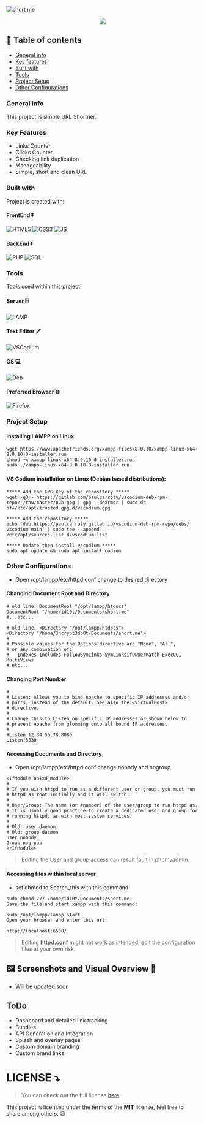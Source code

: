 ![short me](https://user-images.githubusercontent.com/48232101/133105215-36ce5915-e726-4863-9aaf-fd4a2b033d39.gif)

<p align='center'>
  <img src='https://img.shields.io/github/repo-size/3ncrypt3db0t/short.me?color=green&style=for-the-badge'>
</p>

## 📝 Table of contents 
* [General info](#general-info)
* [Key features](#key-features)
* [Built with](#built-with)
* [Tools](#tools)
* [Project Setup](#project-setup)
* [Other Configurations](#other-configurations)

### General Info
This project is simple URL Shortner.

### Key Features
* Links Counter 
* Clicks Counter 
* Checking link duplication
* Manageability 
* Simple, short and clean URL 

### Built with 
Project is created with:
#### FrontEnd ⏬
![HTML5](https://img.shields.io/badge/HTML5-E34F26?style=for-the-badge&logo=html5&logoColor=white)
![CSS3](https://img.shields.io/badge/CSS3-1572B6?style=for-the-badge&logo=css3&logoColor=white)
![JS](https://img.shields.io/badge/JavaScript-F7DF1E?style=for-the-badge&logo=javascript&logoColor=black)

#### BackEnd ⏬
![PHP](https://img.shields.io/badge/PHP-777BB4?style=for-the-badge&logo=php&logoColor=white)
![SQL](https://img.shields.io/badge/MySQL-00000F?style=for-the-badge&logo=mysql&logoColor=white)
	
### Tools 
Tools used within this project:
#### Server 🗄️
![LAMP](https://img.shields.io/badge/LAMPP_V8-orange?style=for-the-badge&logo=xampp&logoColor=00000F)
#### Text Editor 🖊️
![VSCodium](https://img.shields.io/badge/VSCodium-0078D4?style=for-the-badge&logo=visual%20studio%20code&logoColor=white)
#### OS 💻
![Deb](https://img.shields.io/badge/Debian_(Buster)-00000F?style=for-the-badge&logo=debian&logoColor=deeppink)
#### Preferred Browser 🌐
![Firefox](https://img.shields.io/badge/Firefox-E34F26?style=for-the-badge&logo=firefox&logoColor=white)

### Project Setup 

#### Installing LAMPP on Linux 
```
wget https://www.apachefriends.org/xampp-files/8.0.10/xampp-linux-x64-8.0.10-0-installer.run
chmod +x xampp-linux-x64-8.0.10-0-installer.run
sudo ./xampp-linux-x64-8.0.10-0-installer.run
```

#### VS Codium installation on Linux (Debian based distributions):
```
***** Add the GPG key of the repository *****
wget -qO - https://gitlab.com/paulcarroty/vscodium-deb-rpm-repo/-/raw/master/pub.gpg | gpg --dearmor | sudo dd of=/etc/apt/trusted.gpg.d/vscodium.gpg

***** Add the repository *****
echo 'deb https://paulcarroty.gitlab.io/vscodium-deb-rpm-repo/debs/ vscodium main' | sudo tee --append /etc/apt/sources.list.d/vscodium.list

***** Update then install vscodium ***** 
sudo apt update && sudo apt install codium
```

### Other Configurations

- Open /opt/lampp/etc/httpd.conf change to desired directory
#### Changing Document Root and Directory
```
# old line: DocumentRoot "/opt/lampp/htdocs"
DocumentRoot "/home/id10t/Documents/short.me"
#...etc...

# old line: <Directory "/opt/lampp/htdocs">
<Directory "/home/3ncrypt3db0t/Documents/short.me">
#
# Possible values for the Options directive are "None", "All",
# or any combination of:
#   Indexes Includes FollowSymLinks SymLinksifOwnerMatch ExecCGI MultiViews
# etc...
```

#### Changing Port Number 
```
#
# Listen: Allows you to bind Apache to specific IP addresses and/or
# ports, instead of the default. See also the <VirtualHost>
# directive.
#
# Change this to Listen on specific IP addresses as shown below to 
# prevent Apache from glomming onto all bound IP addresses.
#
#Listen 12.34.56.78:8080
Listen 6530
```

#### Accessing Documents and Directory 
- Open /opt/lampp/etc/httpd.conf change nobody and nogroup
```
<IfModule unixd_module>
#
# If you wish httpd to run as a different user or group, you must run
# httpd as root initially and it will switch.  
#
# User/Group: The name (or #number) of the user/group to run httpd as.
# It is usually good practice to create a dedicated user and group for
# running httpd, as with most system services.
#
# Old: user daemon
# Old: group daemon
User nobody
Group nogroup
</IfModule>
```
>Editing the User and group access can result fault in phpmyadmin.

#### Accessing files within local server 
- set chmod to Search_this with this command
```
sudo chmod 777 /home/id10t/Documents/short.me
Save the file and start xampp with this command:

sudo /opt/lampp/lampp start
Open your browser and enter this url:

http://localhost:6530/
```

>Editing **httpd.conf** might not work as intended, edit the configuration files at your own risk. 

## 🖼️ Screenshots and Visual Overview 🎥
* Will be updated soon

## ToDo 
* Dashboard and detailed link tracking 
* Bundles 
* API Generation and Integration
* Splash and overlay pages 
* Custom domain branding 
* Custom brand links

# LICENSE ⤵️
>You can check out the full license [here](https://github.com/3ncrypt3db0t/short.me/blob/main/LICENSE)

This project is licensed under the terms of the **MIT** license, feel free to share among others. 😄
